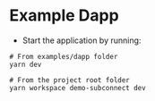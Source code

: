 # Example Dapp

- Start the application by running:
```shell
# From examples/dapp folder
yarn dev

# From the project root folder
yarn workspace demo-subconnect dev
```
